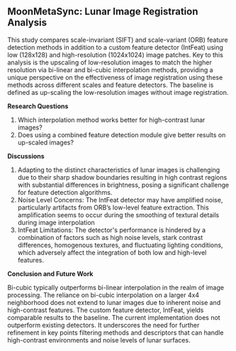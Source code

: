 ## MoonMetaSync: Lunar Image Registration Analysis

This study compares scale-invariant (SIFT) and scale-variant (ORB) feature detection methods in addition to a custom feature detector (IntFeat) using low (128x128) and high-resolution (1024x1024) image patches. Key to this analysis is the upscaling of low-resolution images to match the higher resolution via bi-linear and bi-cubic interpolation methods, providing a unique perspective on the effectiveness of image registration using these methods across different scales and feature detectors. The baseline is defined as up-scaling the low-resolution images without image registration.

**Research Questions**
1. Which interpolation method works better for high-contrast lunar images?
2. Does using a combined feature detection module give better results on up-scaled images?

**Discussions**

1. Adapting to the distinct characteristics of lunar images is challenging due to their sharp shadow boundaries resulting in high contrast regions with substantial differences in brightness, posing a significant challenge for feature detection algorithms.
2. Noise Level Concerns: The IntFeat detector may have amplified noise, particularly artifacts from ORB’s low-level feature extraction. This amplification seems to occur during the smoothing of textural details during image interpolation
3. IntFeat Limitations: The detector's performance is hindered by a combination of factors such as high noise levels, stark contrast differences, homogenous textures, and fluctuating lighting conditions, which adversely affect the integration of both low and high-level features.

**Conclusion and Future Work**

Bi-cubic typically outperforms bi-linear interpolation in the realm of image processing. The reliance on bi-cubic interpolation on a larger 4x4 neighborhood does not extend to lunar images due to inherent noise and high-contrast features. The custom feature detector, IntFeat, yields comparable results to the baseline. The current implementation does not outperform existing detectors. It underscores the need for further refinement in key points filtering methods and descriptors that can handle high-contrast environments and noise levels of lunar surfaces.
